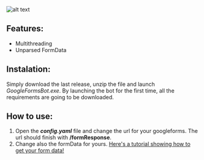 ![alt text](https://i.imgur.com/goorNby.png)

## Features: ##

- Multithreading
- Unparsed FormData

## Instalation: ##

Simply download the last release, unzip the file and launch *GoogleFormsBot.exe*. By launching the bot for the first time, all the requirements are going to be downloaded.

## How to use: ##

1. Open the ***config.yaml*** file and change the url for your googleforms. The url should finish with **/formResponse**.
2. Change also the formData for yours. [Here's a tutorial showing how to get your form data!](https://www.youtube.com/watch?v=3IOlFNYhf1A)
